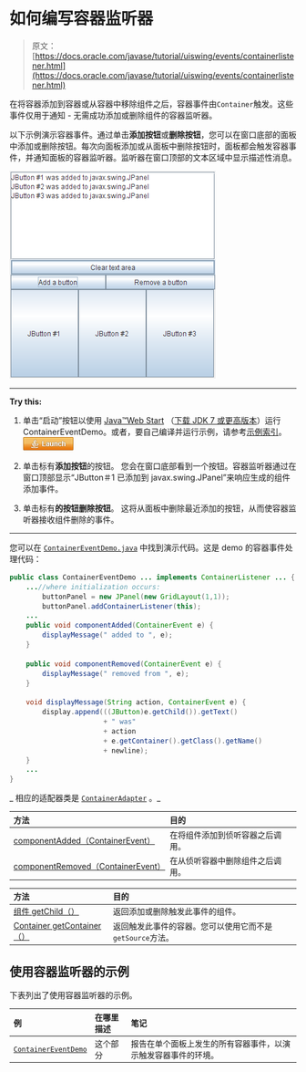 # 如何编写容器监听器

> 原文： [https://docs.oracle.com/javase/tutorial/uiswing/events/containerlistener.html](https://docs.oracle.com/javase/tutorial/uiswing/events/containerlistener.html)

在将容器添加到容器或从容器中移除组件之后，容器事件由`Container`触发。这些事件仅用于通知 - 无需成功添加或删除组件的容器监听器。

以下示例演示容器事件。通过单击**添加按钮**或**删除按钮**，您可以在窗口底部的面板中添加或删除按钮。每次向面板添加或从面板中删除按钮时，面板都会触发容器事件，并通知面板的容器监听器。监听器在窗口顶部的文本区域中显示描述性消息。

![A screenshot which demonstrates container events](img/ab06b700001abdc0c7adb8b73c51d2e0.jpg)

* * *

**Try this:** 

1.  单击“启动”按钮以使用 [Java™Web Start](http://www.oracle.com/technetwork/java/javase/javawebstart/index.html) （[下载 JDK 7 或更高版本](http://www.oracle.com/technetwork/java/javase/downloads/index.html)）运行 ContainerEventDemo。或者，要自己编译并运行示例，请参考[示例索引](../examples/events/index.html#ContainerEventDemo)。 [![Launches the ContainerEventDemo example](img/4707a69a17729d71c56b2bdbbb4cc61c.jpg)](https://docs.oracle.com/javase/tutorialJWS/samples/uiswing/ContainerEventDemoProject/ContainerEventDemo.jnlp) 

2.  单击标有**添加按钮**的按钮。
    您会在窗口底部看到一个按钮。容器监听器通过在窗口顶部显示“JButton＃1 已添加到 javax.swing.JPanel”来响应生成的组件添加事件。
3.  单击标有**的按钮删除按钮**。
    这将从面板中删除最近添加的按钮，从而使容器监听器接收组件删除的事件。

* * *

您可以在 [`ContainerEventDemo.java`](../examples/events/ContainerEventDemoProject/src/events/ContainerEventDemo.java) 中找到演示代码。这是 demo 的容器事件处理代码：

```java
public class ContainerEventDemo ... implements ContainerListener ... {
    ...//where initialization occurs:
        buttonPanel = new JPanel(new GridLayout(1,1));
        buttonPanel.addContainerListener(this);
    ...
    public void componentAdded(ContainerEvent e) {
        displayMessage(" added to ", e);
    }

    public void componentRemoved(ContainerEvent e) {
        displayMessage(" removed from ", e);
    }

    void displayMessage(String action, ContainerEvent e) {
        display.append(((JButton)e.getChild()).getText()
                       + " was"
                       + action
                       + e.getContainer().getClass().getName()
                       + newline);
    }
    ...
}

```

_ 相应的适配器类是 [`ContainerAdapter`](https://docs.oracle.com/javase/8/docs/api/java/awt/event/ContainerAdapter.html) 。_

| 方法 | 目的 |
| :-- | :-- |
| [componentAdded（ContainerEvent）](https://docs.oracle.com/javase/8/docs/api/java/awt/event/ContainerListener.html#componentAdded-java.awt.event.ContainerEvent-) | 在将组件添加到侦听容器之后调用。 |
| [componentRemoved（ContainerEvent）](https://docs.oracle.com/javase/8/docs/api/java/awt/event/ContainerListener.html#componentRemoved-java.awt.event.ContainerEvent-) | 在从侦听容器中删除组件之后调用。 |

| 方法 | 目的 |
| :-- | :-- |
| [组件 getChild（）](https://docs.oracle.com/javase/8/docs/api/java/awt/event/ContainerEvent.html#getChild--) | 返回添加或删除触发此事件的组件。 |
| [Container getContainer（）](https://docs.oracle.com/javase/8/docs/api/java/awt/event/ContainerEvent.html#getContainer--) | 返回触发此事件的容器。您可以使用它而不是`getSource`方法。 |

## 使用容器监听器的示例

下表列出了使用容器监听器的示例。

| 例 | 在哪里描述 | 笔记 |
| :-- | :-- | :-- |
| [`ContainerEventDemo`](../examples/events/index.html#ContainerEventDemo) | 这个部分 | 报告在单个面板上发生的所有容器事件，以演示触发容器事件的环境。 |